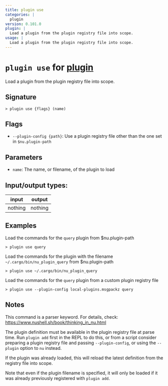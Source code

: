 ```yaml
---
title: plugin use
categories: |
  plugin
version: 0.101.0
plugin: |
  Load a plugin from the plugin registry file into scope.
usage: |
  Load a plugin from the plugin registry file into scope.
---
```

<!-- This file is automatically generated. Please edit the command in https://github.com/nushell/nushell instead. -->

# `plugin use` for [plugin](/commands/categories/plugin.md)

<div class='command-title'>Load a plugin from the plugin registry file into scope.</div>

## Signature

```> plugin use {flags} (name)```

## Flags

 -  `--plugin-config {path}`: Use a plugin registry file other than the one set in `$nu.plugin-path`

## Parameters

 -  `name`: The name, or filename, of the plugin to load


## Input/output types:

| input   | output  |
| ------- | ------- |
| nothing | nothing |

## Examples

Load the commands for the `query` plugin from $nu.plugin-path
```nu
> plugin use query

```

Load the commands for the plugin with the filename `~/.cargo/bin/nu_plugin_query` from $nu.plugin-path
```nu
> plugin use ~/.cargo/bin/nu_plugin_query

```

Load the commands for the `query` plugin from a custom plugin registry file
```nu
> plugin use --plugin-config local-plugins.msgpackz query

```

## Notes
This command is a parser keyword. For details, check:
  https://www.nushell.sh/book/thinking_in_nu.html

The plugin definition must be available in the plugin registry file at parse
time. Run `plugin add` first in the REPL to do this, or from a script consider
preparing a plugin registry file and passing `--plugin-config`, or using the
`--plugin` option to `nu` instead.

If the plugin was already loaded, this will reload the latest definition from
the registry file into scope.

Note that even if the plugin filename is specified, it will only be loaded if
it was already previously registered with `plugin add`.